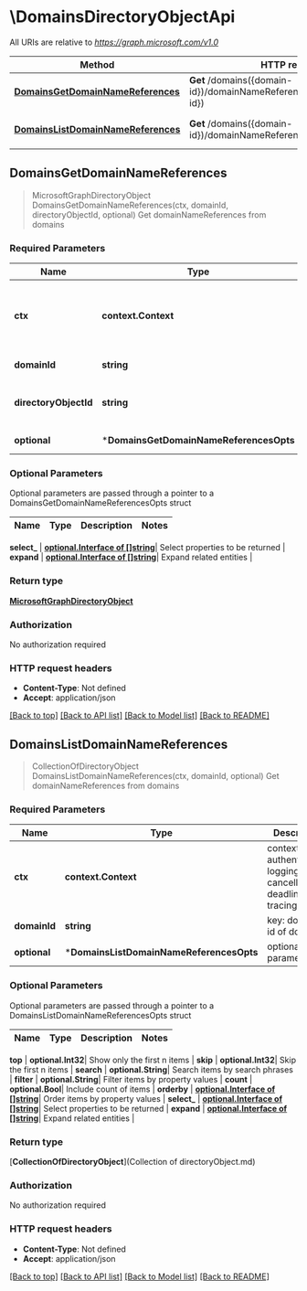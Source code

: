 # \DomainsDirectoryObjectApi

All URIs are relative to *https://graph.microsoft.com/v1.0*

Method | HTTP request | Description
------------- | ------------- | -------------
[**DomainsGetDomainNameReferences**](DomainsDirectoryObjectApi.md#DomainsGetDomainNameReferences) | **Get** /domains({domain-id})/domainNameReferences({directoryObject-id}) | Get domainNameReferences from domains
[**DomainsListDomainNameReferences**](DomainsDirectoryObjectApi.md#DomainsListDomainNameReferences) | **Get** /domains({domain-id})/domainNameReferences | Get domainNameReferences from domains



## DomainsGetDomainNameReferences

> MicrosoftGraphDirectoryObject DomainsGetDomainNameReferences(ctx, domainId, directoryObjectId, optional)
Get domainNameReferences from domains

### Required Parameters


Name | Type | Description  | Notes
------------- | ------------- | ------------- | -------------
**ctx** | **context.Context** | context for authentication, logging, cancellation, deadlines, tracing, etc.
**domainId** | **string**| key: domain-id of domain | 
**directoryObjectId** | **string**| key: directoryObject-id of directoryObject | 
 **optional** | ***DomainsGetDomainNameReferencesOpts** | optional parameters | nil if no parameters

### Optional Parameters

Optional parameters are passed through a pointer to a DomainsGetDomainNameReferencesOpts struct


Name | Type | Description  | Notes
------------- | ------------- | ------------- | -------------


 **select_** | [**optional.Interface of []string**](string.md)| Select properties to be returned | 
 **expand** | [**optional.Interface of []string**](string.md)| Expand related entities | 

### Return type

[**MicrosoftGraphDirectoryObject**](microsoft.graph.directoryObject.md)

### Authorization

No authorization required

### HTTP request headers

- **Content-Type**: Not defined
- **Accept**: application/json

[[Back to top]](#) [[Back to API list]](../README.md#documentation-for-api-endpoints)
[[Back to Model list]](../README.md#documentation-for-models)
[[Back to README]](../README.md)


## DomainsListDomainNameReferences

> CollectionOfDirectoryObject DomainsListDomainNameReferences(ctx, domainId, optional)
Get domainNameReferences from domains

### Required Parameters


Name | Type | Description  | Notes
------------- | ------------- | ------------- | -------------
**ctx** | **context.Context** | context for authentication, logging, cancellation, deadlines, tracing, etc.
**domainId** | **string**| key: domain-id of domain | 
 **optional** | ***DomainsListDomainNameReferencesOpts** | optional parameters | nil if no parameters

### Optional Parameters

Optional parameters are passed through a pointer to a DomainsListDomainNameReferencesOpts struct


Name | Type | Description  | Notes
------------- | ------------- | ------------- | -------------

 **top** | **optional.Int32**| Show only the first n items | 
 **skip** | **optional.Int32**| Skip the first n items | 
 **search** | **optional.String**| Search items by search phrases | 
 **filter** | **optional.String**| Filter items by property values | 
 **count** | **optional.Bool**| Include count of items | 
 **orderby** | [**optional.Interface of []string**](string.md)| Order items by property values | 
 **select_** | [**optional.Interface of []string**](string.md)| Select properties to be returned | 
 **expand** | [**optional.Interface of []string**](string.md)| Expand related entities | 

### Return type

[**CollectionOfDirectoryObject**](Collection of directoryObject.md)

### Authorization

No authorization required

### HTTP request headers

- **Content-Type**: Not defined
- **Accept**: application/json

[[Back to top]](#) [[Back to API list]](../README.md#documentation-for-api-endpoints)
[[Back to Model list]](../README.md#documentation-for-models)
[[Back to README]](../README.md)


